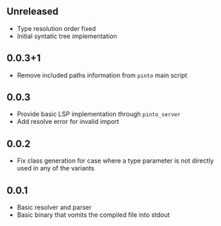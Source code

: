 ## Unreleased

- Type resolution order fixed
- Initial syntatic tree implementation

## 0.0.3+1

- Remove included paths information from `pinto` main script

## 0.0.3

- Provide basic LSP implementation through `pinto_server`
- Add resolve error for invalid import

## 0.0.2

- Fix class generation for case where a type parameter is not directly used in
  any of the variants

## 0.0.1

- Basic resolver and parser
- Basic binary that vomits the compiled file into stdout
